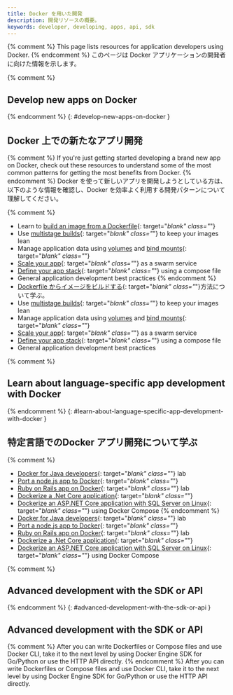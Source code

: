 ```yaml
---
title: Docker を用いた開発
description: 開発リソースの概要。
keywords: developer, developing, apps, api, sdk
---
```


{% comment %}
This page lists resources for application developers using Docker.
{% endcomment %}
このページは Docker アプリケーションの開発者に向けた情報を示します。

{% comment %}
## Develop new apps on Docker
{% endcomment %}
{: #develop-new-apps-on-docker }
## Docker 上での新たなアプリ開発

{% comment %}
If you're just getting started developing a brand new app on Docker, check out
these resources to understand some of the most common patterns for getting the
most benefits from Docker.
{% endcomment %}
Docker を使って新しいアプリを開発しようとしている方は、以下のような情報を確認し、Docker を効率よく利用する開発パターンについて理解してください。

{% comment %}
- Learn to [build an image from a Dockerfile](/get-started/part2.md){: target="_blank" class="_"}
- Use [multistage builds](/engine/userguide/eng-image/multistage-build.md){: target="_blank" class="_"} to keep your images lean
- Manage application data using [volumes](/engine/admin/volumes/volumes.md) and [bind mounts](/engine/admin/volumes/bind-mounts.md){: target="_blank" class="_"}
- [Scale your app](/get-started/part3.md){: target="_blank" class="_"} as a swarm service
- [Define your app stack](/get-started/part5.md){: target="_blank" class="_"} using a compose file
- General application development best practices
{% endcomment %}
- [Dockerfile からイメージをビルドする](/get-started/part2.md){: target="_blank" class="_"}方法について学ぶ。
- Use [multistage builds](/engine/userguide/eng-image/multistage-build.md){: target="_blank" class="_"} to keep your images lean
- Manage application data using [volumes](/engine/admin/volumes/volumes.md) and [bind mounts](/engine/admin/volumes/bind-mounts.md){: target="_blank" class="_"}
- [Scale your app](/get-started/part3.md){: target="_blank" class="_"} as a swarm service
- [Define your app stack](/get-started/part5.md){: target="_blank" class="_"} using a compose file
- General application development best practices

{% comment %}
## Learn about language-specific app development with Docker
{% endcomment %}
{: #learn-about-language-specific-app-development-with-docker }
## 特定言語でのDocker アプリ開発について学ぶ

{% comment %}
- [Docker for Java developers](https://github.com/docker/labs/tree/master/developer-tools/java/){: target="_blank" class="_"} lab
- [Port a node.js app to Docker](https://github.com/docker/labs/tree/master/developer-tools/nodejs/porting){: target="_blank" class="_"}
- [Ruby on Rails app on Docker](https://github.com/docker/labs/tree/master/developer-tools/ruby){: target="_blank" class="_"} lab
- [Dockerize a .Net Core application](/engine/examples/dotnetcore/){: target="_blank" class="_"}
- [Dockerize an ASP.NET Core application with SQL Server on Linux](/compose/aspnet-mssql-compose/){: target="_blank" class="_"} using Docker Compose
{% endcomment %}
- [Docker for Java developers](https://github.com/docker/labs/tree/master/developer-tools/java/){: target="_blank" class="_"} lab
- [Port a node.js app to Docker](https://github.com/docker/labs/tree/master/developer-tools/nodejs/porting){: target="_blank" class="_"}
- [Ruby on Rails app on Docker](https://github.com/docker/labs/tree/master/developer-tools/ruby){: target="_blank" class="_"} lab
- [Dockerize a .Net Core application](/engine/examples/dotnetcore/){: target="_blank" class="_"}
- [Dockerize an ASP.NET Core application with SQL Server on Linux](/compose/aspnet-mssql-compose/){: target="_blank" class="_"} using Docker Compose

{% comment %}
## Advanced development with the SDK or API
{% endcomment %}
{: #advanced-development-with-the-sdk-or-api }
## Advanced development with the SDK or API

{% comment %}
After you can write Dockerfiles or Compose files and use Docker CLI, take it to the next level by using Docker Engine SDK for Go/Python or use the HTTP API directly.
{% endcomment %}
After you can write Dockerfiles or Compose files and use Docker CLI, take it to the next level by using Docker Engine SDK for Go/Python or use the HTTP API directly.
